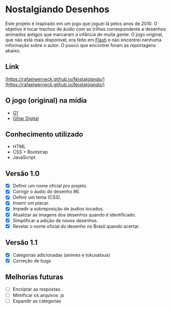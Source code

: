 # Nostalgiando Desenhos
Este projeto é inspirado em um jogo que joguei lá pelos anos de 2010. O objetivo é tocar trechos de áudio com as trilhas correspondente a desenhos animados antigos que marcaram a infância de muita gente. O jogo original, que não está mais disponível, era feito em [Flash](https://pt.wikipedia.org/wiki/Adobe_Flash) e não encontrei nenhuma informação sobre o autor. O pouco que encontrei foram as reportagens abaixo.

## Link
[https://rafaelwerneck.github.io/Nostalgiando/](https://rafaelwerneck.github.io/Nostalgiando/)

## O jogo (original) na mídia
- [G1](https://g1.globo.com/Noticias/Tecnologia/0,,MUL166680-6174,00-WEBGAME+HOMENAGEIA+DESENHOS+ANIMADOS.html)
- [Olhar Digital](https://www.youtube.com/watch?v=O8BRVvyF9aE)

## Conhecimento utilizado
 - HTML
 - CSS + Bootstrap
 - JavaScript

## Versão 1.0
- [x] Definir um nome oficial pro projeto.
- [x] Corrigir o áudio do desenho #6.
- [x] Definir um tema (CSS).
- [x] Inserir um placar.
- [x] Impedir a sobreposição de áudios tocados.
- [x] Atualizar as imagens dos desenhos quando é identificado.
- [x] Simplificar a adição de novos desenhos.
- [x] Revelar o nome oficial do desenho no Brasil quando acertar.

## Versão 1.1
- [x] Categorias adicionadas (animes e tokusatsus)
- [x] Correção de bugs

## Melhorias futuras
- [ ] Encriptar as respostas.
- [ ] Mimificar os arquivos .js
- [ ] Expandir as categorias
